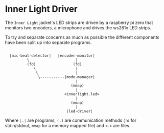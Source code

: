 Inner Light Driver
===

The `Inner Light` jacket's LED strips are driven by a raspberry pi zero that
monitors two encoders, a microphone and drives the ws281x LED strips.

To try and separate concerns as much as possible the different components have been
split up into separate programs.

```

  |mic-beat-detector|   |encoder-monitor|
          \                     |
          (fd)                 (fd)
             \                  |
              \                 |
               \-----------|mode-manager|
                                |
                              (mmap)
                                |
                           <innerlight.led>
                                |
                              (mmap)
                                |
                            |led-driver|
```

Where `|.|` are programs, `(.)` are communication methods (`fd` for stdin/stdout, `mmap` for a memory mapped file) and `<.>` are files.

